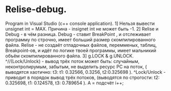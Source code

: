# Relise-debug.
Program in Visual Studio (c++ console application).
1]  Нельзя вывести unsignet int = MAX. 
Причина - insignet int не может быть -1.
2] Relise  и  Debug - в чём разница.
Debug - ставит  BreakPoint , и отслеживает программу по строчно, имеет больший размер скомпилированного файла.
Relise - не создаёт отладочных файлов, перемменых, таблиц, Breakpoint-ов, и идёт по логике твоей программы, имеет мальникий объём скомпилированного файла.
3]  g.LOCK & g.UNLOCK.
^//(Lock/Unlock) - вывод трёх поток может быть: случайным, неконтролирумым, забытым, не выделить ресурс PC на поток,
( выводятся хаотично: t3: t1: 0.32566, 0.3256, t2:0.325698 ).
^Lock/Unlock - приводит в порядок вывод трёх потоков,
(выводятся по строгости: t2: 0.325698, t1: 0.124578, t3: 0.789654 ).
A =  подсчёт i++;



